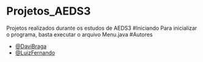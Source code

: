 # Projetos_AEDS3
Projetos realizados durante os estudos de AEDS3
#Iniciando
Para inicializar o programa, basta executar o arquivo Menu.java
#Autores
- [@DaviBraga](https://www.github.com/MeninoDave)
- [@LuizFernando](https://www.github.com/luiz-fsc)
